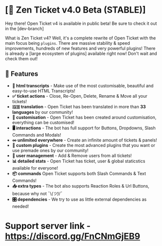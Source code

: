 # [📌 Zen Ticket v4.0 Beta (STABLE)]
Hey there! Open Ticket v4 is available in public beta! Be sure to check it out in the [dev-branch]

What is Zen Ticket v4? Well, it's a complete rewrite of Open Ticket with the main focus being `plugins`.
There are massive stability & speed improvements, hundreds of new features and very powerful plugins!
There is already a [large ecosystem of plugins] available right now! Don't wait and check them out!

## 📌 Features
- **🎉 html transcripts** - Make use of the most customisable, beautiful and easy-to-use HTML Transcripts!
- **✅ ticket actions** - Close, Re-Open, Delete, Rename & Move all your tickets!
- **🇬🇧 translation** - Open Ticket has been translated in more than **33 languages** by our community!
- **🎨 customisation** - Open Ticket has been created around customisation, everything can be customised!
- **🖥️ interactions** - The bot has full support for Buttons, Dropdowns, Slash Commands and Modals!
- **∞ unlimited everywhere** - Create an infinite amount of tickets & panels!
- **📝 custom plugins** - Create the most advanced plugins that you want or use premade ones by our community! 
- **👥 user management** - Add & Remove users from all tickets!
- **📊 detailed stats** - Open Ticket has ticket, user & global staticstics available for everyone!
- **📦 commands** Open Ticket supports both Slash Commands & Text Commands!
- **📥 extra types** - The bot also supports Reaction Roles & Url Buttons, because why not ¯\\_(ツ)_/¯
- **🎛️ dependencies** - We try to use as little external dependencies as needed!

# Support server link - https://discord.gg/FnCNmGjEB9
